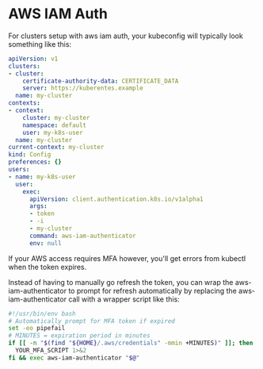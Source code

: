 # AWS IAM Auth

For clusters setup with aws iam auth, your kubeconfig will typically look something like this:

```yaml
apiVersion: v1
clusters:
- cluster:
    certificate-authority-data: CERTIFICATE_DATA
    server: https://kuberentes.example
  name: my-cluster
contexts:
- context:
    cluster: my-cluster
    namespace: default
    user: my-k8s-user
  name: my-cluster
current-context: my-cluster
kind: Config
preferences: {}
users:
- name: my-k8s-user
  user:
    exec:
      apiVersion: client.authentication.k8s.io/v1alpha1
      args:
      - token
      - -i
      - my-cluster
      command: aws-iam-authenticator
      env: null
```

If your AWS access requires MFA however, you'll get errors from kubectl when the token expires.

Instead of having to manually go refresh the token, you can wrap the aws-iam-authenticator to prompt for refresh automatically by replacing the aws-iam-authenticator call with a wrapper script like this:

```bash
#!/usr/bin/env bash
# Automatically prompt for MFA token if expired
set -eo pipefail
# MINUTES = expiration period in minutes
if [[ -n "$(find "${HOME}/.aws/credentials" -mmin +MINUTES)" ]]; then
  YOUR_MFA_SCRIPT 1>&2
fi && exec aws-iam-authenticator "$@"
```
